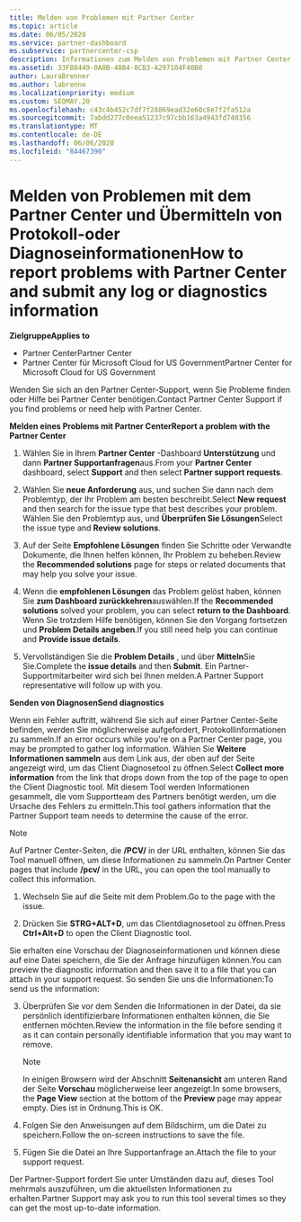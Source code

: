 ```yaml
---
title: Melden von Problemen mit Partner Center
ms.topic: article
ms.date: 06/05/2020
ms.service: partner-dashboard
ms.subservice: partnercenter-csp
description: Informationen zum Melden von Problemen mit Partner Center und zum Sammeln von Diagnoseinformationen für unser Support-Team.
ms.assetid: 33FB8449-0A8B-48B4-8CB3-A297104F40B0
author: LauraBrenner
ms.author: labrenne
ms.localizationpriority: medium
ms.custom: SEOMAY.20
ms.openlocfilehash: c43c4b452c7df7f28869ead32e60c8e7f2fa512a
ms.sourcegitcommit: 7abdd277c0eea51237c97cbb163a4943fd740356
ms.translationtype: MT
ms.contentlocale: de-DE
ms.lasthandoff: 06/06/2020
ms.locfileid: "84467390"
---
```

# <a name="how-to-report-problems-with-partner-center-and-submit-any-log-or-diagnostics-information"></a><span data-ttu-id="89ffc-103">Melden von Problemen mit dem Partner Center und Übermitteln von Protokoll-oder Diagnoseinformationen</span><span class="sxs-lookup"><span data-stu-id="89ffc-103">How to report problems with Partner Center and submit any log or diagnostics information</span></span>

<span data-ttu-id="89ffc-104">**Zielgruppe**</span><span class="sxs-lookup"><span data-stu-id="89ffc-104">**Applies to**</span></span>

- <span data-ttu-id="89ffc-105">Partner Center</span><span class="sxs-lookup"><span data-stu-id="89ffc-105">Partner Center</span></span>
- <span data-ttu-id="89ffc-106">Partner Center für Microsoft Cloud for US Government</span><span class="sxs-lookup"><span data-stu-id="89ffc-106">Partner Center for Microsoft Cloud for US Government</span></span>

<span data-ttu-id="89ffc-107">Wenden Sie sich an den Partner Center-Support, wenn Sie Probleme finden oder Hilfe bei Partner Center benötigen.</span><span class="sxs-lookup"><span data-stu-id="89ffc-107">Contact Partner Center Support if you find problems or need help with Partner Center.</span></span>

<span data-ttu-id="89ffc-108">**Melden eines Problems mit Partner Center**</span><span class="sxs-lookup"><span data-stu-id="89ffc-108">**Report a problem with the Partner Center**</span></span>

1. <span data-ttu-id="89ffc-109">Wählen Sie in Ihrem **Partner Center** -Dashboard **Unterstützung** und dann **Partner Supportanfragen**aus.</span><span class="sxs-lookup"><span data-stu-id="89ffc-109">From your **Partner Center** dashboard, select **Support** and then select **Partner support requests**.</span></span>

2. <span data-ttu-id="89ffc-110">Wählen Sie **neue Anforderung** aus, und suchen Sie dann nach dem Problemtyp, der Ihr Problem am besten beschreibt.</span><span class="sxs-lookup"><span data-stu-id="89ffc-110">Select **New request** and then search for the issue type that best describes your problem.</span></span> <span data-ttu-id="89ffc-111">Wählen Sie den Problemtyp aus, und **Überprüfen Sie Lösungen**</span><span class="sxs-lookup"><span data-stu-id="89ffc-111">Select the issue type and **Review solutions**.</span></span>

3. <span data-ttu-id="89ffc-112">Auf der Seite **Empfohlene Lösungen** finden Sie Schritte oder Verwandte Dokumente, die Ihnen helfen können, Ihr Problem zu beheben.</span><span class="sxs-lookup"><span data-stu-id="89ffc-112">Review the **Recommended solutions** page for steps or related documents that may help you solve your issue.</span></span>

4. <span data-ttu-id="89ffc-113">Wenn die **empfohlenen Lösungen** das Problem gelöst haben, können Sie **zum Dashboard zurückkehren**auswählen.</span><span class="sxs-lookup"><span data-stu-id="89ffc-113">If the **Recommended solutions** solved your problem, you can select **return to the Dashboard**.</span></span> <span data-ttu-id="89ffc-114">Wenn Sie trotzdem Hilfe benötigen, können Sie den Vorgang fortsetzen und **Problem Details angeben**.</span><span class="sxs-lookup"><span data-stu-id="89ffc-114">If you still need help you can continue and **Provide issue details**.</span></span>

5. <span data-ttu-id="89ffc-115">Vervollständigen Sie die **Problem Details** , und über **Mitteln**Sie Sie.</span><span class="sxs-lookup"><span data-stu-id="89ffc-115">Complete the **issue details** and then **Submit**.</span></span> <span data-ttu-id="89ffc-116">Ein Partner-Supportmitarbeiter wird sich bei Ihnen melden.</span><span class="sxs-lookup"><span data-stu-id="89ffc-116">A Partner Support representative will follow up with you.</span></span>

<span data-ttu-id="89ffc-117">**Senden von Diagnosen**</span><span class="sxs-lookup"><span data-stu-id="89ffc-117">**Send diagnostics**</span></span>

<span data-ttu-id="89ffc-118">Wenn ein Fehler auftritt, während Sie sich auf einer Partner Center-Seite befinden, werden Sie möglicherweise aufgefordert, Protokollinformationen zu sammeln.</span><span class="sxs-lookup"><span data-stu-id="89ffc-118">If an error occurs while you're on a Partner Center page, you may be prompted to gather log information.</span></span> <span data-ttu-id="89ffc-119">Wählen Sie **Weitere Informationen sammeln** aus dem Link aus, der oben auf der Seite angezeigt wird, um das Client Diagnosetool zu öffnen.</span><span class="sxs-lookup"><span data-stu-id="89ffc-119">Select **Collect more information** from the link that drops down from the top of the page to open the Client Diagnostic tool.</span></span> <span data-ttu-id="89ffc-120">Mit diesem Tool werden Informationen gesammelt, die vom Supportteam des Partners benötigt werden, um die Ursache des Fehlers zu ermitteln.</span><span class="sxs-lookup"><span data-stu-id="89ffc-120">This tool gathers information that the Partner Support team needs to determine the cause of the error.</span></span> 

>[!NOTE]
><span data-ttu-id="89ffc-121">Auf Partner Center-Seiten, die **/PCV/** in der URL enthalten, können Sie das Tool manuell öffnen, um diese Informationen zu sammeln.</span><span class="sxs-lookup"><span data-stu-id="89ffc-121">On Partner Center pages that include **/pcv/** in the URL, you can open the tool manually to collect this information.</span></span>

1. <span data-ttu-id="89ffc-122">Wechseln Sie auf die Seite mit dem Problem.</span><span class="sxs-lookup"><span data-stu-id="89ffc-122">Go to the page with the issue.</span></span>

2. <span data-ttu-id="89ffc-123">Drücken Sie **STRG+ALT+D**, um das Clientdiagnosetool zu öffnen.</span><span class="sxs-lookup"><span data-stu-id="89ffc-123">Press **Ctrl+Alt+D** to open the Client Diagnostic tool.</span></span>

<span data-ttu-id="89ffc-124">Sie erhalten eine Vorschau der Diagnoseinformationen und können diese auf eine Datei speichern, die Sie der Anfrage hinzufügen können.</span><span class="sxs-lookup"><span data-stu-id="89ffc-124">You can preview the diagnostic information and then save it to a file that you can attach in your support request.</span></span> <span data-ttu-id="89ffc-125">So senden Sie uns die Informationen:</span><span class="sxs-lookup"><span data-stu-id="89ffc-125">To send us the information:</span></span>

3. <span data-ttu-id="89ffc-126">Überprüfen Sie vor dem Senden die Informationen in der Datei, da sie persönlich identifizierbare Informationen enthalten können, die Sie entfernen möchten.</span><span class="sxs-lookup"><span data-stu-id="89ffc-126">Review the information in the file before sending it as it can contain personally identifiable information that you may want to remove.</span></span> 

    >[!NOTE]
    ><span data-ttu-id="89ffc-127">In einigen Browsern wird der Abschnitt **Seitenansicht** am unteren Rand der Seite **Vorschau** möglicherweise leer angezeigt.</span><span class="sxs-lookup"><span data-stu-id="89ffc-127">In some browsers, the **Page View** section at the bottom of the **Preview** page may appear empty.</span></span> <span data-ttu-id="89ffc-128">Dies ist in Ordnung.</span><span class="sxs-lookup"><span data-stu-id="89ffc-128">This is OK.</span></span>

4. <span data-ttu-id="89ffc-129">Folgen Sie den Anweisungen auf dem Bildschirm, um die Datei zu speichern.</span><span class="sxs-lookup"><span data-stu-id="89ffc-129">Follow the on-screen instructions to save the file.</span></span>

5. <span data-ttu-id="89ffc-130">Fügen Sie die Datei an Ihre Supportanfrage an.</span><span class="sxs-lookup"><span data-stu-id="89ffc-130">Attach the file to your support request.</span></span>

<span data-ttu-id="89ffc-131">Der Partner-Support fordert Sie unter Umständen dazu auf, dieses Tool mehrmals auszuführen, um die aktuellsten Informationen zu erhalten.</span><span class="sxs-lookup"><span data-stu-id="89ffc-131">Partner Support may ask you to run this tool several times so they can get the most up-to-date information.</span></span>


